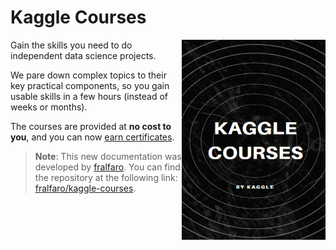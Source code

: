 # Kaggle Courses

<img src="images/kaggle3.png" alt="img python" 
     width="230" height="320"  align="right" >

Gain the skills you need to do independent data science projects.

We pare down complex topics to their key practical components, so you gain usable skills in a few hours (instead of weeks or months).

The courses are provided at **no cost to you**, and you can now [earn certificates](https://www.kaggle.com/learn-course-certificates).

> **Note**: This new documentation was developed by [fralfaro](https://github.com/fralfaro). You can find the repository at the following link: [fralfaro/kaggle-courses](https://github.com/fralfaro/kaggle-courses).